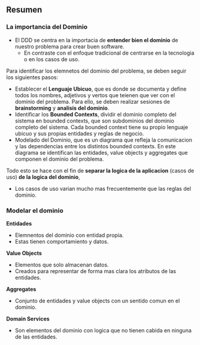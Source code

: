 ## Resumen

### La importancia del Dominio

- El DDD se centra en la importacia de **entender bien el dominio** de nuestro problema para crear buen software.
  - En contraste con el enfoque tradicional de centrarse en la tecnologia o en los casos de uso.

Para identificar los elemnetos del dominio del problema, se deben seguir los siguientes pasos:
- Establecer el **Lenguaje Ubicuo**, que es donde se documenta y define todos los nombres, adjetivos y vertos que teienen que ver con el dominio del problema. Para ello, se deben realizar sesiones de **brainstorming** y **analisis del dominio**.
- Identificar los **Bounded Contexts**, dividir el dominio completo del sistema en bounded contexts, que son subdominios del dominio completo del sistema. Cada bounded context tiene su propio lenguaje ubicuo y sus propias entidades y reglas de negocio.
- Modelado del Dominio, que es un diagrama que refleja la comunicacion y las dependencias entre los distintos bounded contexts. En este diagrama se identifican las entidades, value objects y aggregates que componen el dominio del problema.

Todo esto se hace con el fin de **separar la logica de la aplicacion** (casos de uso) **de la logica del dominio**,
- Los casos de uso varian mucho mas frecuentemente que las reglas del dominio.

### Modelar el dominio

**Entidades**
- Elemnentos del dominio con entidad propia.
- Estas tienen comportamiento y datos.

**Value Objects**
- Elementos que solo almacenan datos.
- Creados para representar de forma mas clara los atributos de las entidades.

**Aggregates**
- Conjunto de entidades y value objects con un sentido comun en el dominio.

**Domain Services**
- Son elementos del dominio con logica que no tienen cabida en ninguna de las entidades.